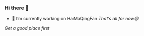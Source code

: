 ### Hi there 👋

- 🔭 I’m currently working on HaiMaQingFan
*That’s all for now😄*









*Get a good place first*
